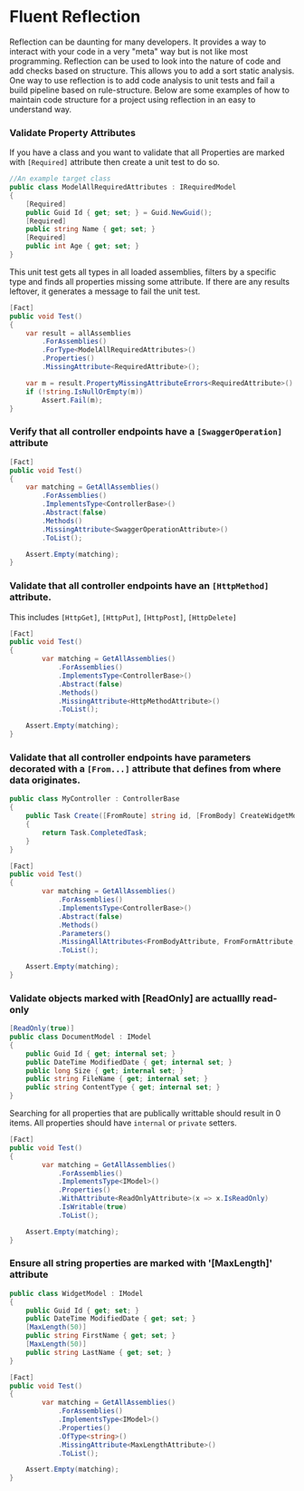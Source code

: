 # Fluent Reflection

Reflection can be daunting for many developers. It provides a way to interact with your code in a very "meta" way but is not like most programming.
Reflection can be used to look into the nature of code and add checks based on structure. This allows you to add a sort static analysis.
One way to use reflection is to add code analysis to unit tests and fail a build pipeline based on rule-structure.
Below are some examples of how to maintain code structure for a project using reflection in an easy to understand way.

### Validate Property Attributes

If you have a class and you want to validate that all Properties are marked with `[Required]` attribute then create a unit test to do so.

```csharp
//An example target class
public class ModelAllRequiredAttributes : IRequiredModel
{
    [Required]
    public Guid Id { get; set; } = Guid.NewGuid();
    [Required]
    public string Name { get; set; }
    [Required]
    public int Age { get; set; }
}
```

This unit test gets all types in all loaded assemblies, filters by a specific type and finds all properties missing some attribute. If there are any results leftover, it generates a message to fail the unit test.

```csharp
[Fact]
public void Test()
{
    var result = allAssemblies
        .ForAssemblies()
        .ForType<ModelAllRequiredAttributes>()
        .Properties()
        .MissingAttribute<RequiredAttribute>();

    var m = result.PropertyMissingAttributeErrors<RequiredAttribute>().ErrorMessage;
    if (!string.IsNullOrEmpty(m))
        Assert.Fail(m);
}
```
### Verify that all controller endpoints have a `[SwaggerOperation]` attribute

```csharp
[Fact]
public void Test()
{
    var matching = GetAllAssemblies()
        .ForAssemblies()
        .ImplementsType<ControllerBase>()
        .Abstract(false)
        .Methods()
        .MissingAttribute<SwaggerOperationAttribute>()
        .ToList();

    Assert.Empty(matching);
}
```

### Validate that all controller endpoints have an `[HttpMethod]` attribute.

This includes `[HttpGet]`, `[HttpPut]`, `[HttpPost]`, `[HttpDelete]`

```csharp
[Fact]
public void Test()
{
        var matching = GetAllAssemblies()
            .ForAssemblies()
            .ImplementsType<ControllerBase>()
            .Abstract(false)
            .Methods()
            .MissingAttribute<HttpMethodAttribute>()
            .ToList();

    Assert.Empty(matching);
}
```

### Validate that all controller endpoints have parameters decorated with a `[From...]` attribute that defines from where data originates.

```csharp
public class MyController : ControllerBase
{
    public Task Create([FromRoute] string id, [FromBody] CreateWidgetModel model)
    {
        return Task.CompletedTask;
    }
}
```

```csharp
[Fact]
public void Test()
{
        var matching = GetAllAssemblies()
            .ForAssemblies()
            .ImplementsType<ControllerBase>()
            .Abstract(false)
            .Methods()
            .Parameters()
            .MissingAllAttributes<FromBodyAttribute, FromFormAttribute, FromQueryAttribute, FromRouteAttribute, FromServicesAttribute>()
            .ToList();

    Assert.Empty(matching);
}
```

### Validate objects marked with [ReadOnly] are actuallly read-only

```csharp
[ReadOnly(true)]
public class DocumentModel : IModel
{
    public Guid Id { get; internal set; }
    public DateTime ModifiedDate { get; internal set; }
    public long Size { get; internal set; }
    public string FileName { get; internal set; }
    public string ContentType { get; internal set; }
}
```

Searching for all properties that are publically writtable should result in 0 items. All properties should have `internal` or `private` setters.

```csharp
[Fact]
public void Test()
{
        var matching = GetAllAssemblies()
            .ForAssemblies()
            .ImplementsType<IModel>()
            .Properties()
            .WithAttribute<ReadOnlyAttribute>(x => x.IsReadOnly)
            .IsWritable(true)
            .ToList();

    Assert.Empty(matching);
}
```

### Ensure all string properties are marked with '[MaxLength]' attribute

```csharp
public class WidgetModel : IModel
{
    public Guid Id { get; set; }
    public DateTime ModifiedDate { get; set; }
    [MaxLength(50)]
    public string FirstName { get; set; }
    [MaxLength(50)]
    public string LastName { get; set; }
}
```


```csharp
[Fact]
public void Test()
{
        var matching = GetAllAssemblies()
            .ForAssemblies()
            .ImplementsType<IModel>()
            .Properties()
            .OfType<string>()
            .MissingAttribute<MaxLengthAttribute>()
            .ToList();

    Assert.Empty(matching);
}
```
